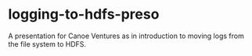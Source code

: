 # logging-to-hdfs-preso
A presentation for Canoe Ventures as in introduction to moving logs from the file system to HDFS.
